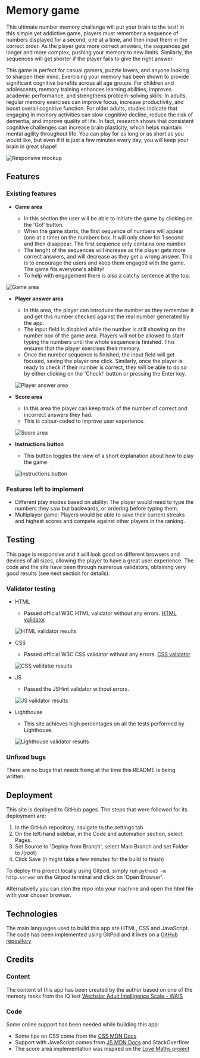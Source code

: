 # Memory game

This ultimate number memory challenge will put your brain to the test! In this simple yet addictive game, players must remember a sequence of numbers displayed for a second, one at a time, and then input them in the correct order. As the player gets more correct answers, the sequences get longer and more complex, pushing your memory to new limits. Similarly, the sequences will get shorter if the player fails to give the right answer.

This game is perfect for casual gamers, puzzle lovers, and anyone looking to sharpen their mind. Exercising your memory has been shown to provide significant cognitive benefits across all age groups. For children and adolescents, memory training enhances learning abilities, improves academic performance, and strengthens problem-solving skills. In adults, regular memory exercises can improve focus, increase productivity, and boost overall cognitive function. For older adults, studies indicate that engaging in memory activities can slow cognitive decline, reduce the risk of dementia, and improve quality of life. In fact, research shows that consistent cognitive challenges can increase brain plasticity, which helps maintain mental agility throughout life. You can play for as long or as short as you would like, but even if it is just a few minutes every day, you will keep your brain in great shape!

![Responsive mockup](assets/images/responsive_mockup.png)

## Features

### Existing features

- __Game area__

    - In this section the user will be able to initiate the game by clicking on the 'Go!' button.
    - When the game starts, the first sequence of numbers will appear (one at a time) on the numbers box. It will only show for 1 second and then disappear. The first sequence only contains one number.
    - The lenght of the sequences will increase as the player gets more correct answers, and will decrease as they get a wrong answer. This is to encourage the users and keep them engaged with the game. The game fits everyone's ability!
    - To help with engagement there is also a catchy sentence at the top.

![Game area](assets/images/game_area.png)

- __Player answer area__
    - In this area, the player can introduce the number as they remember it and get this number checked against the real number generated by the app. 
    - The input field is disabled while the number is still showing on the number box of the game area. Players will not be allowed to start typing the numbers until the whole sequence is finished. This ensures that the player exercises their memory.
    - Once the number sequence is finished, the input field will get focused, saving the player one click. Similarly, once the player is ready to check if their number is correct, they will be able to do so by either clicking on the 'Check!' button or pressing the Enter key.

   ![Player answer area](assets/images/player_answer_area.png)

- __Score area__
    - In this area the player can keep track of the number of correct and incorrect answers they had.
    - This is colour-coded to improve user experience.

    ![Score area](assets/images/score_area.png)

 - __Instructions button__
    - This button toggles the view of a short explanation about how to play the game

    ![Instructions button](assets/images/instructions.png)

### Features left to implement

- Different play modes based on ability: The player would need to type the numbers they saw but backwards, or ordering before typing them.
- Multiplayer game: Players would be able to save their current streaks and highest scores and compete against other players in the ranking. 

## Testing

This page is responsive and it will look good on different browsers and devices of all sizes, allowing the player to have a great user experience.
The code and the site have been through numerous validators, obtaining very good results (see next section for details).

### Validator testing

- HTML
    - Passed official W3C HTML validator without any errors. [HTML validator](https://validator.w3.org/nu/?doc=https%3A%2F%2Fmariluzcodeinstitute.github.io%2Fmemory-game%2F)

    ![HTML validator results](assets/images/HTML_validator_results.png)

- CSS
    - Passed official W3C CSS validator without any errors. [CSS validator](https://jigsaw.w3.org/css-validator/validator?uri=https%3A%2F%2Fmariluzcodeinstitute.github.io%2Fmemory-game%2F&profile=css3svg&usermedium=all&warning=1&vextwarning=&lang=en)

    ![CSS validator results](assets/images/CSS_validator_results.png)

- JS
    - Passed the JSHint validator without errors. 

    ![JS validator results](assets/images/JS_validator_results.png)

- Lighthouse
    - This site achieves high percentages on all the tests performed by Lighthouse.

    ![Lighthouse validator results](assets/images/Lighthouse_results.png)

### Unfixed bugs

There are no bugs that needs fixing at the time this README is being written.

## Deployment

This site is deployed to GitHub pages. The steps that were followed for its deployment are:
  1. In the GitHub repository, navigate to the settings tab
  2. On the left-hand sidebar, in the Code and automation section, select Pages.
  3. Set Source to 'Deploy from Branch', select Main Branch and set Folder to /(root)
  4. Click Save (it might take a few minutes for the build to finish)

To deploy this project locally using Gitpod, simply run `python3 -m http.server` on the Gitpod terminal and click on 'Open Browser'.

Alternativelly you can clon the repo into your machine and open the html file with your chosen browser.

## Technologies

The main languages used to build this app are HTML, CSS and JavaScript. The code has been implemented using GitPod and it lives on a [GitHub repository](https://github.com/MariluzCodeInstitute/memory-game)

## Credits

### Content

The content of this app has been created by the author based on one of the memory tasks from the IQ test [Wechsler Adult Intelligence Scale - WAIS](https://en.wikipedia.org/wiki/Wechsler_Adult_Intelligence_Scale)

### Code

Some online support has been needed while building this app:

- Some tips on CSS come from the [CSS MDN Docs](https://developer.mozilla.org/en-US/docs/Web/CSS)
- Support with JavaScript comes from [JS MDN Docs](https://developer.mozilla.org/en-US/docs/Web/JavaScript) and StackOverflow
- The score area implementation was inspired on the [Love Maths project](https://github.com/Code-Institute-Solutions/love-maths-2.0-sourcecode)


